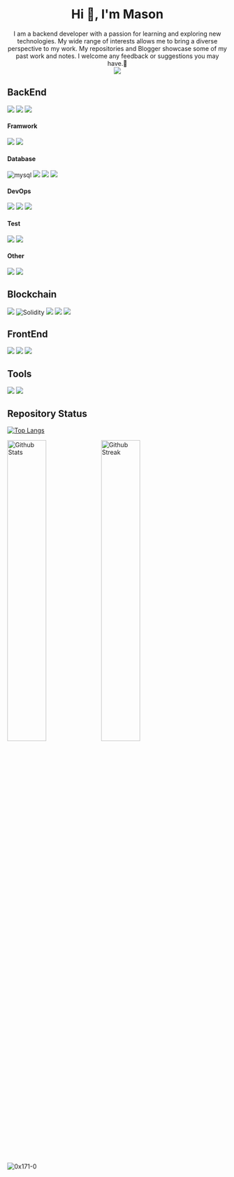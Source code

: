 <div id="header" align="center">
  <h1 >Hi 👋, I'm Mason</h1>
  <div width="50%">
  I am a backend developer with a passion for learning and exploring new technologies. My wide range of interests allows me to bring a diverse perspective to my work. My repositories and Blogger showcase some of my past work and notes. I welcome any feedback or suggestions you may have.🤗
  </div>
  <span>
  <a href="https://tech0x171.blogspot.com/" >
    <img src="https://img.shields.io/badge/Blogger-FF5722?style=for-the-badge&logo=blogger&logoColor=white"/>
  </a>
  </span>
</div>


## BackEnd
<span>
  <img src="https://img.shields.io/badge/Node%20js-339933?style=for-the-badge&logo=nodedotjs&logoColor=white" />
</span>
<span>
 <img src="https://img.shields.io/badge/JavaScript-323330?style=for-the-badge&logo=javascript&logoColor=F7DF1E" />
</span>
<span>
 <img src="https://img.shields.io/badge/TypeScript-007ACC?style=for-the-badge&logo=typescript&logoColor=white" />
</span>


#### Framwork

<span>
<img src="https://img.shields.io/badge/nestjs-E0234E?style=for-the-badge&logo=nestjs&logoColor=white" />
</span>
<span>
<img src="https://img.shields.io/badge/Express%20js-000000?style=for-the-badge&logo=express&logoColor=white"/>
</span>

#### Database
<span>
 <img alt="mysql" src="https://img.shields.io/badge/MySQL-005C84?style=for-the-badge&logo=mysql&logoColor=white">
 </span>
 <span>
 <img src="https://img.shields.io/badge/PostgreSQL-316192?style=for-the-badge&logo=postgresql&logoColor=white" />
 </span>
<span>
 <img src="https://img.shields.io/badge/MongoDB-4EA94B?style=for-the-badge&logo=mongodb&logoColor=white" />
</span>
<span>
<img src="https://img.shields.io/badge/redis-%23DD0031.svg?&style=for-the-badge&logo=redis&logoColor=white"/>
</span>

#### DevOps

<span>
<img src="https://img.shields.io/badge/Docker-2CA5E0?style=for-the-badge&logo=docker&logoColor=white"/>
</span>
<span>
<img src="https://img.shields.io/badge/Linux-FCC624?style=for-the-badge&logo=linux&logoColor=black" />
</span>
<span>
<img src="https://img.shields.io/badge/Nginx-009639?style=for-the-badge&logo=nginx&logoColor=white" />
</span>


#### Test
<span>
 <img src="https://img.shields.io/badge/Jest-C21325?style=for-the-badge&logo=jest&logoColor=white" />
</span>
<span>
 <img src="https://img.shields.io/badge/Mocha-8D6748?style=for-the-badge&logo=Mocha&logoColor=white" />
</span>

#### Other
<span>
<img src="https://img.shields.io/badge/GraphQl-E10098?style=for-the-badge&logo=graphql&logoColor=white" />
</span>
<span>
<img src="https://img.shields.io/badge/JWT-000000?style=for-the-badge&logo=JSON%20web%20tokens&logoColor=white" />
</span>



## Blockchain
<span>
<img src="https://img.shields.io/badge/Ethereum-3C3C3D?style=for-the-badge&logo=Ethereum&logoColor=white" />
</span>
<span>
<img alt="Solidity" src="https://img.shields.io/badge/Solidity-e6e6e6?style=for-the-badge&logo=solidity&logoColor=black"/> 
</span>
<span>
<img src="https://shields.io/badge/hardhat-545454?style=for-the-badge&logo=data" />
</span>

<span>
<img src="https://img.shields.io/badge/OpenZeppelin-4E5EE4?logo=OpenZeppelin&logoColor=fff&style=for-the-badge" />
</span>
<span>
<img src="https://img.shields.io/badge/web3.js-F16822?style=for-the-badge&logo=web3.js&logoColor=white" />
</span>

## FrontEnd
<span>
 <img src="https://img.shields.io/badge/React-20232A?style=for-the-badge&logo=react&logoColor=61DAFB" />
 </span>
 <span>
 <img src="https://img.shields.io/badge/HTML5-E34F26?style=for-the-badge&logo=html5&logoColor=white" /> 
 </span>
 <span>
 <img src="https://img.shields.io/badge/CSS3-1572B6?style=for-the-badge&logo=css3&logoColor=white" />
 </span>

## Tools
<span>
 <img src="https://img.shields.io/badge/Rancher-0075A8?style=for-the-badge&logo=rancher&logoColor=white" />
 </span>
<span>
 <img src="https://img.shields.io/badge/Postman-FF6C37?style=for-the-badge&logo=Postman&logoColor=white" />
 </span>


## Repository Status
<p align="left">
  <!-- <img width="49%" align="left" alt="Github Language stats" src="https://github-readme-stats.vercel.app/api/top-langs/?username=0x171-0&theme=tokyonight" />   -->

  [![Top Langs](https://github-readme-stats.vercel.app/api/top-langs?username=0x171-0&theme=tokyonight&layout=compact)](https://github-readme-stats.vercel.app/api/top-langs?username=0x171-0&theme=tokyonight&layout=compact)



  <img width="42%" align="center" alt="Github Streak" src="https://github-readme-streak-stats.herokuapp.com/?user=0x171-0&theme=tokyonight" />  <img width="42%" align="left" alt="Github Stats" src="https://github-readme-stats.vercel.app/api?username=0x171-0&show_icons=true&hide_border=true&theme=tokyonight" />

  <span>
  <img src="https://komarev.com/ghpvc/?username=0x171-0&label=Profile%20views&color=0080ff&&style=flat" alt="0x171-0" />
  </span>
</p>


<!--
- 🔭 I’m currently working on smart contracts...
- 🌱 I’m currently learning DeFi and smart contracts security...
- 💬 Ask me about ...
- 👯 I’m looking to collaborate on ...
- 🤔 I’m looking for help with ...
- 📫 How to reach me: ...
- 😄 Pronouns: ...
- ⚡ Fun fact: ...
-->
